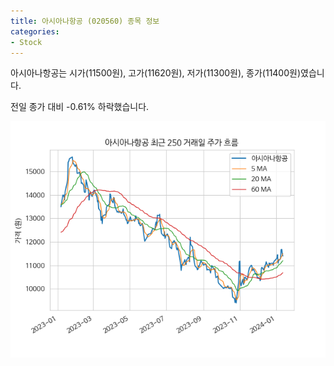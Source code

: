 ```yaml
---
title: 아시아나항공 (020560) 종목 정보
categories:
- Stock
---
```


아시아나항공는 시가(11500원), 고가(11620원), 저가(11300원), 종가(11400원)였습니다.

전일 종가 대비 -0.61% 하락했습니다.

<!-- more -->

![020560](/assets/images/stock/020560.png)